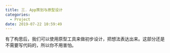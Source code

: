 ```yaml
---
title: 三. App策划与原型设计
categories:
  - Project
date: 2019-07-22 10:59:49
---
```


有了构思后，我们可以使用原型工具来做初步设计，把想法表达出来。这部分还是不需要写代码的，所以你不用害怕。